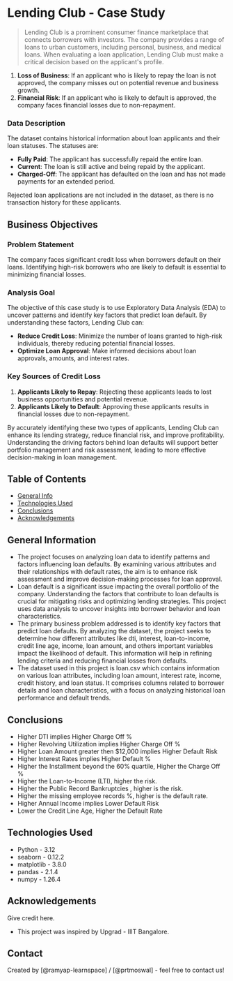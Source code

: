 # Lending Club - Case Study
> Lending Club is a prominent consumer finance marketplace that connects borrowers with investors. The company provides a range of loans to urban customers, including personal, business, and medical loans. When evaluating a loan application, Lending Club must make a critical decision based on the applicant's profile.

1. **Loss of Business**: If an applicant who is likely to repay the loan is not approved, the company misses out on potential revenue and business growth.
2. **Financial Risk**: If an applicant who is likely to default is approved, the company faces financial losses due to non-repayment.

### Data Description
The dataset contains historical information about loan applicants and their loan statuses. The statuses are:
- **Fully Paid**: The applicant has successfully repaid the entire loan.
- **Current**: The loan is still active and being repaid by the applicant.
- **Charged-Off**: The applicant has defaulted on the loan and has not made payments for an extended period.

Rejected loan applications are not included in the dataset, as there is no transaction history for these applicants.

## Business Objectives

### Problem Statement
The company faces significant credit loss when borrowers default on their loans. Identifying high-risk borrowers who are likely to default is essential to minimizing financial losses.

### Analysis Goal
The objective of this case study is to use Exploratory Data Analysis (EDA) to uncover patterns and identify key factors that predict loan default. By understanding these factors, Lending Club can:

- **Reduce Credit Loss**: Minimize the number of loans granted to high-risk individuals, thereby reducing potential financial losses.
- **Optimize Loan Approval**: Make informed decisions about loan approvals, amounts, and interest rates.

### Key Sources of Credit Loss
1. **Applicants Likely to Repay**: Rejecting these applicants leads to lost business opportunities and potential revenue.
2. **Applicants Likely to Default**: Approving these applicants results in financial losses due to non-repayment.

By accurately identifying these two types of applicants, Lending Club can enhance its lending strategy, reduce financial risk, and improve profitability. Understanding the driving factors behind loan defaults will support better portfolio management and risk assessment, leading to more effective decision-making in loan management.

## Table of Contents
* [General Info](#general-information)
* [Technologies Used](#technologies-used)
* [Conclusions](#conclusions)
* [Acknowledgements](#acknowledgements)

<!-- You can include any other section that is pertinent to your problem -->

## General Information
- The project focuses on analyzing loan data to identify patterns and factors influencing loan defaults. By examining various attributes and their relationships with default rates, the aim is to enhance risk assessment and improve decision-making processes for loan approval.
- Loan default is a significant issue impacting the overall portfolio of the company. Understanding the factors that contribute to loan defaults is crucial for mitigating risks and optimizing lending strategies. This project uses data analysis to uncover insights into borrower behavior and loan characteristics.
- The primary business problem addressed is to identify key factors that predict loan defaults. By analyzing the dataset, the project seeks to determine how different attributes like dti, interest, loan-to-income, credit line age, income, loan amount, and others important variables impact the likelihood of default. This information will help in refining lending criteria and reducing financial losses from defaults.
- The dataset used in this project is loan.csv which contains information on various loan attributes, including loan amount, interest rate, income, credit history, and loan status. It comprises columns related to borrower details and loan characteristics, with a focus on analyzing historical loan performance and default trends.


## Conclusions
- Higher DTI implies Higher Charge Off % 
- Higher Revolving Utilization implies Higher Charge Off % 
- Higher Loan Amount greater then $12,000 implies Higher Default Risk
- Higher Interest Rates implies Higher Default %
- Higher the Installment beyond the 60% quartile, Higher the Charge Off %
- Higher the Loan-to-Income (LTI), higher the risk.
- Higher the Public Record Bankruptcies , higher is the risk.
- Higher the missing employee records %, higher is the default rate.
- Higher Annual Income implies Lower Default Risk
- Lower the Credit Line Age, Higher the Default Rate




## Technologies Used
- Python - 3.12
- seaborn - 0.12.2
- matplotlib - 3.8.0
- pandas -  2.1.4
- numpy -  1.26.4


## Acknowledgements
Give credit here.
- This project was inspired by Upgrad - IIIT Bangalore.


## Contact
Created by [@ramyap-learnspace] / [@prtmoswal] - feel free to contact us!

